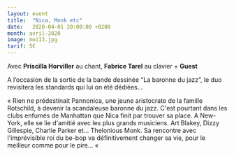 ```yaml
---
layout: event
title:  "Nica, Monk etc"
date:   2020-04-01 20:00:00 +0200
month: avril-2020
image: moi13.jpg
tarif: 5€
---
```


Avec **Priscilla Horviller** au chant, **Fabrice Tarel** au clavier + **Guest**

A l’occasion de la sortie de la bande dessinée “La baronne du jazz”, le duo revisitera les standards qui lui on été dédiées...

« Rien ne prédestinait Pannonica, une jeune aristocrate de la famille Rotschild, à devenir la scandaleuse baronne du jazz. C'est pourtant dans les clubs enfumés de Manhattan que Nica finit par trouver sa place. A New-York, elle se lie d'amitié avec les plus grands musiciens. Art Blakey, Dizzy Gillespie, Charlie Parker et... Thelonious Monk. Sa rencontre avec l'imprévisible roi du be-bop va définitivement changer sa vie, pour le meilleur comme pour le pire... « 